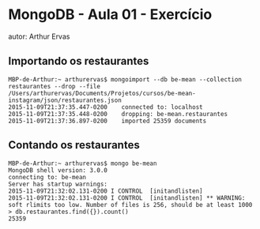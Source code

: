 # MongoDB - Aula 01 - Exercício
autor: Arthur Ervas

## Importando os restaurantes

```
MBP-de-Arthur:~ arthurervas$ mongoimport --db be-mean --collection restaurantes --drop --file /Users/arthurervas/Documents/Projetos/cursos/be-mean-instagram/json/restaurantes.json
2015-11-09T21:37:35.447-0200	connected to: localhost
2015-11-09T21:37:35.448-0200	dropping: be-mean.restaurantes
2015-11-09T21:37:36.897-0200	imported 25359 documents
```

## Contando os restaurantes

```
MBP-de-Arthur:~ arthurervas$ mongo be-mean
MongoDB shell version: 3.0.0
connecting to: be-mean
Server has startup warnings:
2015-11-09T21:32:02.131-0200 I CONTROL  [initandlisten]
2015-11-09T21:32:02.131-0200 I CONTROL  [initandlisten] ** WARNING: soft rlimits too low. Number of files is 256, should be at least 1000
> db.restaurantes.find({}).count()
25359
```